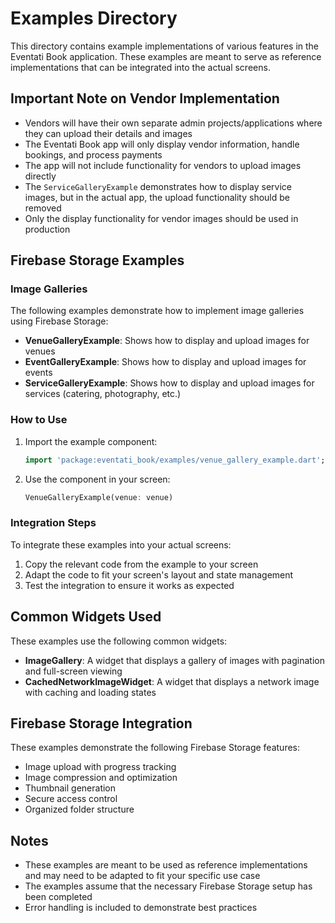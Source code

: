 # Examples Directory

This directory contains example implementations of various features in the Eventati Book application. These examples are meant to serve as reference implementations that can be integrated into the actual screens.

## Important Note on Vendor Implementation

- Vendors will have their own separate admin projects/applications where they can upload their details and images
- The Eventati Book app will only display vendor information, handle bookings, and process payments
- The app will not include functionality for vendors to upload images directly
- The `ServiceGalleryExample` demonstrates how to display service images, but in the actual app, the upload functionality should be removed
- Only the display functionality for vendor images should be used in production

## Firebase Storage Examples

### Image Galleries

The following examples demonstrate how to implement image galleries using Firebase Storage:

- **VenueGalleryExample**: Shows how to display and upload images for venues
- **EventGalleryExample**: Shows how to display and upload images for events
- **ServiceGalleryExample**: Shows how to display and upload images for services (catering, photography, etc.)

### How to Use

1. Import the example component:
   ```dart
   import 'package:eventati_book/examples/venue_gallery_example.dart';
   ```

2. Use the component in your screen:
   ```dart
   VenueGalleryExample(venue: venue)
   ```

### Integration Steps

To integrate these examples into your actual screens:

1. Copy the relevant code from the example to your screen
2. Adapt the code to fit your screen's layout and state management
3. Test the integration to ensure it works as expected

## Common Widgets Used

These examples use the following common widgets:

- **ImageGallery**: A widget that displays a gallery of images with pagination and full-screen viewing
- **CachedNetworkImageWidget**: A widget that displays a network image with caching and loading states

## Firebase Storage Integration

These examples demonstrate the following Firebase Storage features:

- Image upload with progress tracking
- Image compression and optimization
- Thumbnail generation
- Secure access control
- Organized folder structure

## Notes

- These examples are meant to be used as reference implementations and may need to be adapted to fit your specific use case
- The examples assume that the necessary Firebase Storage setup has been completed
- Error handling is included to demonstrate best practices
